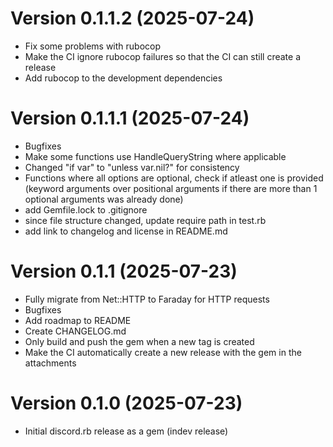 # Version 0.1.1.2 (2025-07-24)

- Fix some problems with rubocop
- Make the CI ignore rubocop failures so that the CI can still create a release
- Add rubocop to the development dependencies

# Version 0.1.1.1 (2025-07-24)

- Bugfixes
- Make some functions use HandleQueryString where applicable
- Changed "if var" to "unless var.nil?" for consistency
- Functions where all options are optional, check if atleast one is provided
  (keyword arguments over positional arguments if there are more than 1 optional arguments was already done)
- add Gemfile.lock to .gitignore
- since file structure changed, update require path in test.rb
- add link to changelog and license in README.md

# Version 0.1.1 (2025-07-23)

- Fully migrate from Net::HTTP to Faraday for HTTP requests
- Bugfixes
- Add roadmap to README
- Create CHANGELOG.md
- Only build and push the gem when a new tag is created
- Make the CI automatically create a new release with the gem in the attachments

# Version 0.1.0 (2025-07-23)

- Initial discord.rb release as a gem (indev release)